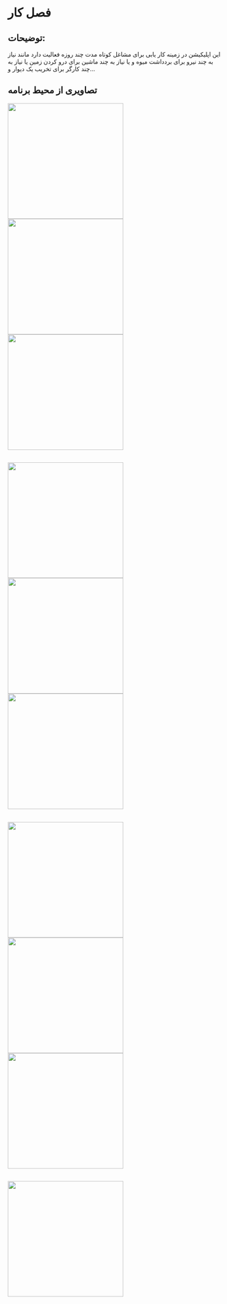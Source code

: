 # فصل کار
## توضیحات: 
این اپلیکیشن در زمینه کار یابی برای مشاغل کوتاه مدت چند روزه
فعالیت دارد مانند نیاز به چند نیرو برای بردداشت میوه و یا نیاز به
چند ماشین برای درو کردن زمین یا نیاز به چند کارگر برای تخریب
یک دیوار و...

## تصاویری از محیط برنامه

<img src="https://github.com/user-attachments/assets/41b7fb6d-c36c-429b-8acf-c97e0aaf332f" width="270"> 
<img src="https://github.com/user-attachments/assets/9de19a6d-e910-4941-93b5-9af0792778e1" width="270">   <img src="https://github.com/user-attachments/assets/fe9b83d8-5a5d-413c-beb3-9fd579944434" width="270">
<br>

##

<img src="https://github.com/user-attachments/assets/683f9cd8-cd06-455a-ba12-8a38f9377b75" width="270">   <img src="https://github.com/user-attachments/assets/e2ac5993-b3c1-47f1-8019-957cb0d4a7c5" width="270">
<img src="https://github.com/user-attachments/assets/4fbebe3b-ab3a-4e7d-9a62-a7bc9eb13aa5" width="270">  <br>

## 

<img src="https://github.com/user-attachments/assets/47035c0c-5b08-4da2-96fe-5f22a1bf7bbe" width="270">    <img src="https://github.com/user-attachments/assets/fd2db780-5e6e-4778-a77c-c622d563fbb1" width="270">
 <img src="https://github.com/user-attachments/assets/9f02621b-7dd7-4808-8a26-7c6f9df3ad86" width="270"><br>
 
 ##
 
 <img src="https://github.com/user-attachments/assets/48206c8e-7863-4c62-8908-ef26d50d10fc" width="270">


 ```
 
```

